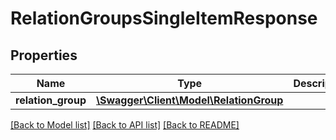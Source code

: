 # RelationGroupsSingleItemResponse

## Properties
Name | Type | Description | Notes
------------ | ------------- | ------------- | -------------
**relation_group** | [**\Swagger\Client\Model\RelationGroup**](RelationGroup.md) |  | [optional] 

[[Back to Model list]](../README.md#documentation-for-models) [[Back to API list]](../README.md#documentation-for-api-endpoints) [[Back to README]](../README.md)


